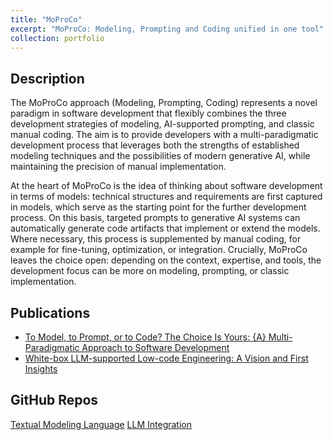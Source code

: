 ```yaml
---
title: "MoProCo"
excerpt: "MoProCo: Modeling, Prompting and Coding unified in one tool"
collection: portfolio
---
```


Description
-----

The MoProCo approach (Modeling, Prompting, Coding) represents a novel paradigm in software development that flexibly combines the three development strategies of modeling, AI-supported prompting, and classic manual coding. The aim is to provide developers with a multi-paradigmatic development process that leverages both the strengths of established modeling techniques and the possibilities of modern generative AI, while maintaining the precision of manual implementation.

At the heart of MoProCo is the idea of thinking about software development in terms of models: technical structures and requirements are first captured in models, which serve as the starting point for the further development process. On this basis, targeted prompts to generative AI systems can automatically generate code artifacts that implement or extend the models. Where necessary, this process is supplemented by manual coding, for example for fine-tuning, optimization, or integration. Crucially, MoProCo leaves the choice open: depending on the context, expertise, and tools, the development focus can be more on modeling, prompting, or classic implementation.


Publications
-----

- [To Model, to Prompt, or to Code? The Choice Is Yours: {A} Multi-Paradigmatic Approach to Software Development](https://tbuchmann.github.io/publication/2025-BuchmannSP25)
- [White-box LLM-supported Low-code Engineering: A Vision and First Insights](https://tbuchmann.github.io/publication/2024-Buchmann2024a)

GitHub Repos
-----

[Textual Modeling Language](https://github.com/tbuchmann/class-diag-langium)
[LLM Integration](https://github.com/tbuchmann/mdellmprocessor)

